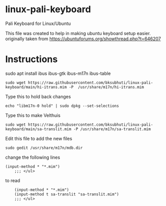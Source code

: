 # linux-pali-keyboard
Pali Keyboard for Linux/Ubuntu

This file was created to help in making ubuntu keyboard setup easier.
originally taken from https://ubuntuforums.org/showthread.php?t=646207


# Instructions
sudo apt install ibus ibus-gtk ibus-m17n ibus-table

```
sudo wget https://raw.githubusercontent.com/bksubhuti/linux-pali-keyboard/main/hi-itrans.mim -P  /usr/share/m17n/hi-itrans.mim
```
Type this to hold back changes
```
echo "libm17n-0 hold" | sudo dpkg --set-selections
```

Type this to make Velthuis
```
sudo wget https://raw.githubusercontent.com/bksubhuti/linux-pali-keyboard/main/sa-translit.mim -P /usr/share/m17n/sa-translit.mim
```

Edit this file to add the new files
```
sudo gedit /usr/share/m17n/mdb.dir
```

change the following lines
```
(input-method * "*.mim")
    ;;; </ul>
```

to read
```
    (input-method * "*.mim")
    (input-method t sa-translit "sa-translit.mim")
    ;;; </ul>
```






